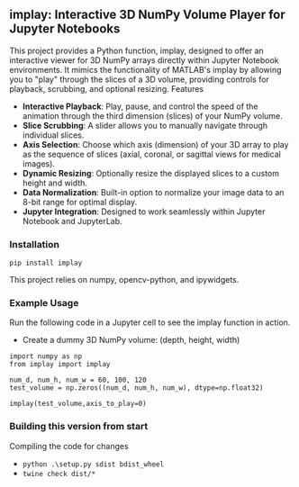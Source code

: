 ## implay: Interactive 3D NumPy Volume Player for Jupyter Notebooks
This project provides a Python function, implay, designed to offer an interactive viewer for 3D NumPy arrays directly within Jupyter Notebook environments. It mimics the functionality of MATLAB's implay by allowing you to "play" through the slices of a 3D volume, providing controls for playback, scrubbing, and optional resizing.
Features
- **Interactive Playback**: Play, pause, and control the speed of the animation through the third dimension (slices) of your NumPy volume.
- **Slice Scrubbing**: A slider allows you to manually navigate through individual slices.
- **Axis Selection**: Choose which axis (dimension) of your 3D array to play as the sequence of slices (axial, coronal, or sagittal views for medical images).
- **Dynamic Resizing**: Optionally resize the displayed slices to a custom height and width.
- **Data Normalization**: Built-in option to normalize your image data to an 8-bit range for optimal display.
- **Jupyter Integration**: Designed to work seamlessly within Jupyter Notebook and JupyterLab.

### Installation
```
pip install implay
```
This project relies on numpy, opencv-python, and ipywidgets.

### Example Usage
Run the following code in a Jupyter cell to see the implay function in action.
* Create a dummy 3D NumPy volume: (depth, height, width)
```
import numpy as np
from implay import implay

num_d, num_h, num_w = 60, 100, 120
test_volume = np.zeros((num_d, num_h, num_w), dtype=np.float32)

implay(test_volume,axis_to_play=0)
```

### Building this version from start
Compiling the code for changes
- `python .\setup.py sdist bdist_wheel`
- `twine check dist/*`